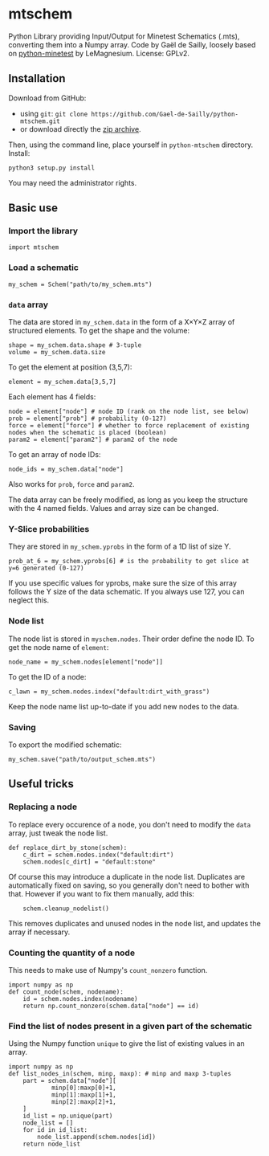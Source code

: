 # mtschem
Python Library providing Input/Output for Minetest Schematics (.mts), converting them into a Numpy array.
Code by Gaël de Sailly, loosely based on [python-minetest](https://github.com/LeMagnesium/python-minetest/blob/3d81909/libminetest/schematics.py) by LeMagnesium. License: GPLv2.

## Installation
Download from GitHub:
- using `git`: `git clone https://github.com/Gael-de-Sailly/python-mtschem.git`
- or download directly the [zip archive](https://github.com/Gael-de-Sailly/python-mtschem/archive/master.zip).

Then, using the command line, place yourself in `python-mtschem` directory.
Install:
```
python3 setup.py install
```
You may need the administrator rights.

## Basic use
### Import the library
```python3
import mtschem
```

### Load a schematic
```python3
my_schem = Schem("path/to/my_schem.mts")
```

### `data` array
The data are stored in `my_schem.data` in the form of a X×Y×Z array of structured elements.
To get the shape and the volume:
```python3
shape = my_schem.data.shape # 3-tuple
volume = my_schem.data.size
```

To get the element at position (3,5,7):
```python3
element = my_schem.data[3,5,7]
```

Each element has 4 fields:
```python3
node = element["node"] # node ID (rank on the node list, see below)
prob = element["prob"] # probability (0-127)
force = element["force"] # whether to force replacement of existing nodes when the schematic is placed (boolean)
param2 = element["param2"] # param2 of the node
```

To get an array of node IDs:
```python3
node_ids = my_schem.data["node"]
```
Also works for `prob`, `force` and `param2`.

The data array can be freely modified, as long as you keep the structure with the 4 named fields. Values and array size can be changed.

### Y-Slice probabilities
They are stored in `my_schem.yprobs` in the form of a 1D list of size Y.
```python3
prob_at_6 = my_schem.yprobs[6] # is the probability to get slice at y=6 generated (0-127)
```
If you use specific values for yprobs, make sure the size of this array follows the Y size of the data schematic. If you always use 127, you can neglect this.

### Node list
The node list is stored in `myschem.nodes`. Their order define the node ID. To get the node name of `element`:
```python3
node_name = my_schem.nodes[element["node"]]
```
To get the ID of a node:
```python3
c_lawn = my_schem.nodes.index("default:dirt_with_grass")
```
Keep the node name list up-to-date if you add new nodes to the data.

### Saving
To export the modified schematic:
```python3
my_schem.save("path/to/output_schem.mts")
```

## Useful tricks
### Replacing a node
To replace every occurence of a node, you don't need to modify the `data` array, just tweak the node list.
```python3
def replace_dirt_by_stone(schem):
    c_dirt = schem.nodes.index("default:dirt")
    schem.nodes[c_dirt] = "default:stone"
```
Of course this may introduce a duplicate in the node list. Duplicates are automatically fixed on saving, so you generally don't need to bother with that. However if you want to fix them manually, add this:
```python3
    schem.cleanup_nodelist()
```
This removes duplicates and unused nodes in the node list, and updates the array if necessary.

### Counting the quantity of a node
This needs to make use of Numpy's `count_nonzero` function.
```python3
import numpy as np
def count_node(schem, nodename):
    id = schem.nodes.index(nodename)
    return np.count_nonzero(schem.data["node"] == id)
```

### Find the list of nodes present in a given part of the schematic
Using the Numpy function `unique` to give the list of existing values in an array.
```python3
import numpy as np
def list_nodes_in(schem, minp, maxp): # minp and maxp 3-tuples
    part = schem.data["node"][
            minp[0]:maxp[0]+1,
            minp[1]:maxp[1]+1,
            minp[2]:maxp[2]+1,
    ]
    id_list = np.unique(part)
    node_list = []
    for id in id_list:
        node_list.append(schem.nodes[id])
    return node_list
```
